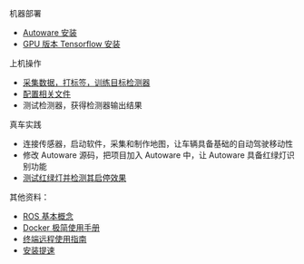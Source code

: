机器部署
- [Autoware 安装](./autoware_install.md)
- [GPU 版本 Tensorflow 安装](./tensorflow_gpu_install.md)

上机操作
- [采集数据，打标签，训练目标检测器](./tensorflow_api.md)
- [配置相关文件](./config_doc.md)
- 测试检测器，获得检测器输出结果

真车实践
- 连接传感器，启动软件，采集和制作地图，让车辆具备基础的自动驾驶移动性
- 修改 Autoware 源码，把项目加入 Autoware 中，让 Autoware 具备红绿灯识别功能
- [测试红绿灯并检测其启停效果](./real_car_for_traffic_light_detection.md)
    
其他资料：
- [ROS 基本概念](./ros_concepts.md)
- [Docker 极简使用手册](./docker_simple_tutorial.md)
- [终端远程使用指南](./remote.md)
- [安装提速](./speed_up_install.md)

